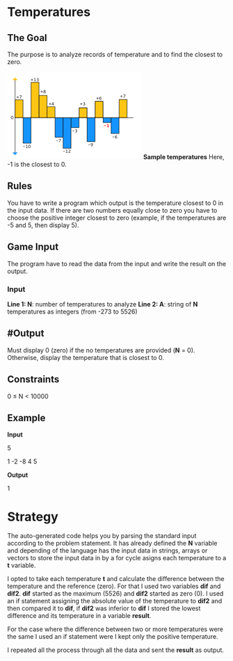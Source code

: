 # Temperatures
## The Goal
The purpose is to analyze records of temperature and to find the closest to zero.

![](temperature.png)
**Sample temperatures** Here, -1 is the closest to 0.

##	Rules
You have to write a program which output is the temperature closest to 0 in the input data. If there are two numbers equally close to zero you have to choose the positive integer  closest to zero (example, if the temperatures are -5 and 5, then display 5).
## Game Input
The program have to read the data from the input and write the result on the output.
### Input
**Line 1: N**: number of temperatures to analyze
**Line 2: A**: string of **N** temperatures as integers (from -273 to 5526)

## #Output
Must display 0 (zero) if the no temperatures are provided (**N** = 0). Otherwise, display the temperature that is closest to 0.
## Constraints
0 ≤ N < 10000

## Example
**Input**

5

1 -2 -8 4 5

**Output**

1

# Strategy

The auto-generated code helps you by parsing the standard input according to the problem statement. It has already defined the **N** variable and depending of the language has the input data in strings, arrays or vectors to store the input data in by a for cycle asigns each temperature to a **t** variable.

I opted to take each temperature **t** and calculate the difference between the temperature and the reference (zero). For that I used two variables **dif** and **dif2**. **dif** started as the maximum (5526) and **dif2** started as zero (0). I used an if statement assigning the absolute value of the temperature to **dif2** and then compared it to **dif**, if **dif2** was inferior to **dif** I stored the lowest difference and its temperature in a variable **result**.

For the case where the difference between two or more temperatures were the same I used an if statement were I kept only the positive temperature.

I repeated all the process through all the data and sent the **result** as output.
